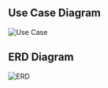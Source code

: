 ## Use Case Diagram

![Use Case](https://www.lucidchart.com/publicSegments/view/39ff1a53-79f1-4daa-9c54-19e739cb6500/image.jpeg)


## ERD Diagram

![ERD](https://www.lucidchart.com/publicSegments/view/e16be721-7d87-438e-bd5b-85ed0772e5cf/image.jpeg)
